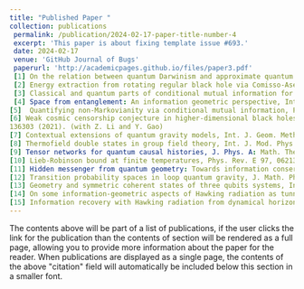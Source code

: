 ```yaml
---
title: "Published Paper "
collection: publications
 permalink: /publication/2024-02-17-paper-title-number-4
 excerpt: 'This paper is about fixing template issue #693.'
 date: 2024-02-17
 venue: 'GitHub Journal of Bugs'
 paperurl: 'http://academicpages.github.io/files/paper3.pdf'
 [1] On the relation between quantum Darwinism and approximate quantum Markovianity, Phys. Lett. A 491, 129204 (2023). (with Z. Huang)
 [2] Energy extraction from rotating regular black hole via Comisso-Asenjo mechanism, Phys. Rev. D 108, 044067 (2023). (with Z. Li and F. Yuan)
 [3] Classical and quantum parts of conditional mutual information for open quantum systems, Phys. Rev. A, 106, 042412 (2022). (with Z. Huang)
 [4] Space from entanglement: An information geometric perspective, Int. J. Geom. Methods Mod. Phys. 19, 2250009 (2022).
[5]  Quantifying non-Markovianity via conditional mutual information, Phys. Rev. A, 104, 032212 (2021). (with Z. Huang)
[6] Weak cosmic censorship conjecture in higher-dimensional black holes with nonlinear electrodynamic sources, Phys. Lett. B 817,
136303 (2021). (with Z. Li and Y. Gao)
[7] Contextual extensions of quantum gravity models, Int. J. Geom. Methods Mod. Phys. 18, 2150085 (2021).
[8] Thermofield double states in group field theory, Int. J. Mod. Phys. A 36, 2150008 (2021).
[9] Tensor networks for quantum causal histories, J. Phys. A: Math. Theor. 53, 125301 (2020).
[10] Lieb-Robinson bound at finite temperatures, Phys. Rev. E 97, 062131 (2018). (with Z. Huang)
[11] Hidden messenger from quantum geometry: Towards information conservation in quantum gravity, Mod. Phys. Lett. A 33, 1850103 (2018). (with Q.-y. Cai)
[12] Transition probability spaces in loop quantum gravity, J. Math. Phys. 59, 032302 (2018). (Editor’s Pick)
[13] Geometry and symmetric coherent states of three qubits systems, Int. J. Theor. Phys. 55, 2824 (2016).
[14] On some information-geometric aspects of Hawking radiation as tunneling, Int. J. Theor. Phys. 54, 3699 (2015).
[15] Information recovery with Hawking radiation from dynamical horizons, Int. J. Theor. Phys. 53, 2980 (2014). (with Q.-y. Cai)
---
```


The contents above will be part of a list of publications, if the user clicks the link for the publication than the contents of section will be rendered as a full page, allowing you to provide more information about the paper for the reader. When publications are displayed as a single page, the contents of the above "citation" field will automatically be included below this section in a smaller font.
